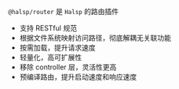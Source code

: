 <!--intro-->

`@halsp/router` 是 `Halsp` 的路由插件

- 支持 RESTful 规范
- 根据文件系统映射访问路径，彻底解耦无关联功能
- 按需加载，提升请求速度
- 轻量化，高可扩展性
- 移除 controller 层，灵活性更高
- 预编译路由，提升启动速度和响应速度

<!--intro-end-->

<!--install-->
